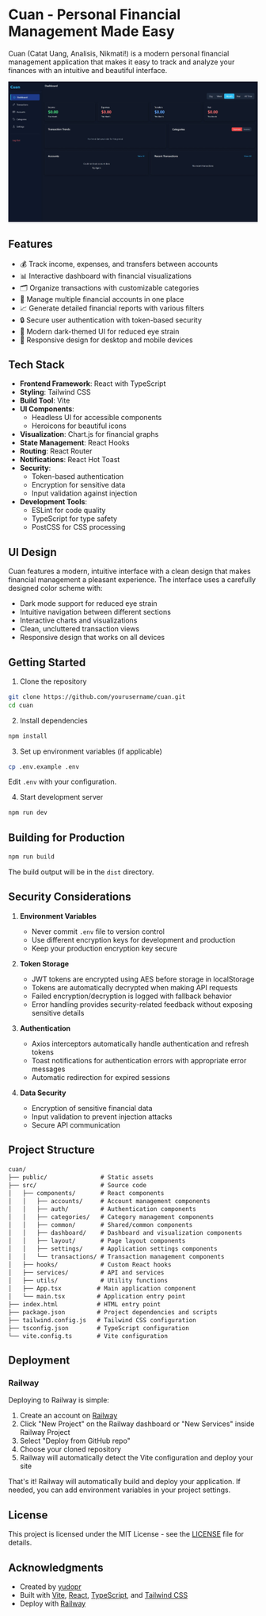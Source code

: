 # Cuan - Personal Financial Management Made Easy

Cuan (Catat Uang, Analisis, Nikmati!) is a modern personal financial management application that makes it easy to track and analyze your finances with an intuitive and beautiful interface.

![Cuan Screenshot](Screenshot_8-3-2025_13259_127.0.0.1.jpeg)

## Features

* 💰 Track income, expenses, and transfers between accounts
* 📊 Interactive dashboard with financial visualizations
* 🗂️ Organize transactions with customizable categories
* 💼 Manage multiple financial accounts in one place
* 📈 Generate detailed financial reports with various filters
* 🔒 Secure user authentication with token-based security
* 🎨 Modern dark-themed UI for reduced eye strain
* 📱 Responsive design for desktop and mobile devices

## Tech Stack

* **Frontend Framework**: React with TypeScript
* **Styling**: Tailwind CSS
* **Build Tool**: Vite
* **UI Components**:  
   * Headless UI for accessible components  
   * Heroicons for beautiful icons
* **Visualization**: Chart.js for financial graphs
* **State Management**: React Hooks
* **Routing**: React Router
* **Notifications**: React Hot Toast
* **Security**:  
   * Token-based authentication  
   * Encryption for sensitive data  
   * Input validation against injection
* **Development Tools**:  
   * ESLint for code quality  
   * TypeScript for type safety  
   * PostCSS for CSS processing

## UI Design

Cuan features a modern, intuitive interface with a clean design that makes financial management a pleasant experience. The interface uses a carefully designed color scheme with:

* Dark mode support for reduced eye strain
* Intuitive navigation between different sections
* Interactive charts and visualizations
* Clean, uncluttered transaction views
* Responsive design that works on all devices

## Getting Started

1. Clone the repository

```bash
git clone https://github.com/yourusername/cuan.git
cd cuan
```

2. Install dependencies

```bash
npm install
```

3. Set up environment variables (if applicable)

```bash
cp .env.example .env
```

Edit `.env` with your configuration.

4. Start development server

```bash
npm run dev
```

## Building for Production

```bash
npm run build
```

The build output will be in the `dist` directory.

## Security Considerations

1. **Environment Variables**
   - Never commit `.env` file to version control
   - Use different encryption keys for development and production
   - Keep your production encryption key secure

2. **Token Storage**
   - JWT tokens are encrypted using AES before storage in localStorage
   - Tokens are automatically decrypted when making API requests
   - Failed encryption/decryption is logged with fallback behavior
   - Error handling provides security-related feedback without exposing sensitive details

3. **Authentication**
   - Axios interceptors automatically handle authentication and refresh tokens
   - Toast notifications for authentication errors with appropriate error messages
   - Automatic redirection for expired sessions

4. **Data Security**  
   * Encryption of sensitive financial data  
   * Input validation to prevent injection attacks  
   * Secure API communication

## Project Structure

```
cuan/
├── public/               # Static assets
├── src/                  # Source code
│   ├── components/       # React components
│   │   ├── accounts/     # Account management components
│   │   ├── auth/         # Authentication components
│   │   ├── categories/   # Category management components
│   │   ├── common/       # Shared/common components
│   │   ├── dashboard/    # Dashboard and visualization components
│   │   ├── layout/       # Page layout components
│   │   ├── settings/     # Application settings components
│   │   └── transactions/ # Transaction management components
│   ├── hooks/            # Custom React hooks
│   ├── services/         # API and services
│   ├── utils/            # Utility functions
│   ├── App.tsx          # Main application component
│   └── main.tsx         # Application entry point
├── index.html           # HTML entry point
├── package.json         # Project dependencies and scripts
├── tailwind.config.js   # Tailwind CSS configuration
├── tsconfig.json        # TypeScript configuration
└── vite.config.ts       # Vite configuration
```

## Deployment

### Railway

Deploying to Railway is simple:

1. Create an account on [Railway](https://railway.app)
2. Click "New Project" on the Railway dashboard or "New Services" inside Railway Project
3. Select "Deploy from GitHub repo"
4. Choose your cloned repository
5. Railway will automatically detect the Vite configuration and deploy your site

That's it! Railway will automatically build and deploy your application. If needed, you can add environment variables in your project settings.

## License

This project is licensed under the MIT License - see the [LICENSE](LICENSE) file for details.

## Acknowledgments

* Created by [yudopr](https://github.com/yudopr11)
* Built with [Vite](https://vitejs.dev/), [React](https://reactjs.org/), [TypeScript](https://www.typescriptlang.org/), and [Tailwind CSS](https://tailwindcss.com/)
* Deploy with [Railway](https://railway.app)